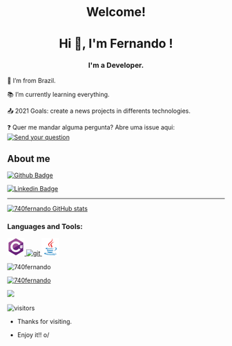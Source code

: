 
 <h1 align="center"><strong>Welcome!</strong></h1>

<h1 align="center">Hi 👋, I'm Fernando !</h1>
<h3 align="center">I'm a Developer.</h3> 


:house_with_garden: I’m from Brazil.

:books: I’m currently learning everything.

:outbox_tray: 2021 Goals: create a news projects in differents technologies.

❓  Quer me mandar alguma pergunta? Abre uma issue aqui: [![Send your question](https://badgen.net/github/open-issues/740fernando/740fernando?color=1dd3d6)](https://github.com/740fernando/740fernando/issues)


## About me

[![Github Badge](https://img.shields.io/badge/-Github-000?style=flat-square&logo=Github&logoColor=white&link=https://github.com/740fernando)](https://github.com/740fernando)

[![Linkedin Badge](https://img.shields.io/badge/-LinkedIn-blue?style=flat-square&logo=Linkedin&logoColor=white&link=https://www.linkedin.com/in/fernando-luiz-de-souza-vieira-842890153/)](https://www.linkedin.com/in/fernando-luiz-de-souza-vieira-842890153/)


----------------------------------------------------------------------------------
[![740fernando GitHub stats](https://github-readme-stats.vercel.app/api?username=740fernando)](https://github.com/740fernando/github-readme-stats)

<h3 align="left">Languages and Tools:</h3>
<p align="left"> <a href="https://www.w3schools.com/cs/" target="_blank"> <img src="https://raw.githubusercontent.com/devicons/devicon/master/icons/csharp/csharp-original.svg" alt="csharp" width="40" height="40"/> </a> <a href="https://git-scm.com/" target="_blank"> <img src="https://www.vectorlogo.zone/logos/git-scm/git-scm-icon.svg" alt="git" width="40" height="40"/> </a> <a href="https://www.java.com" target="_blank"> <img src="https://raw.githubusercontent.com/devicons/devicon/master/icons/java/java-original.svg" alt="java" width="40" height="40"/> </a> </p>



<p><img align="center" src="https://github-readme-stats.vercel.app/api/top-langs?username=740fernando&show_icons=true&locale=en&layout=compact" alt="740fernando" /></p>

<p align="left"> <a href="https://github.com/ryo-ma/github-profile-trophy"><img src="https://github-profile-trophy.vercel.app/?username=740fernando" alt="740fernando" /></a> </p>



<img src=https://github.com/TheDudeThatCode/TheDudeThatCode/blob/master/Assets/Earth.gif width="30">


![visitors](https://visitor-badge.laobi.icu/badge?page_id=740fernando.740fernando)


- Thanks for visiting.

- Enjoy it!! o/
